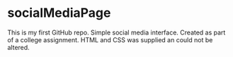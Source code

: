 socialMediaPage
===============

This is my first GitHub repo. Simple social media interface. Created as part of a college assignment. HTML and CSS was supplied an could not be altered.
